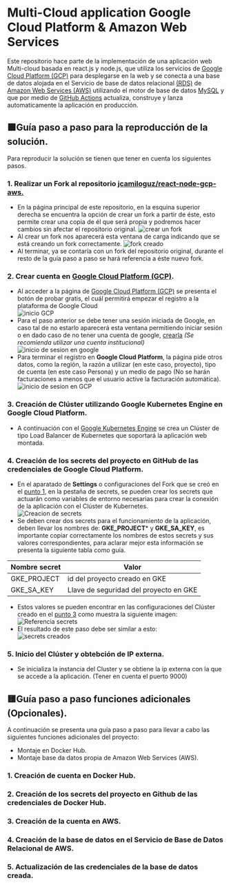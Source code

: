 # Multi-Cloud application Google Cloud Platform & Amazon Web Services
Este repositorio hace parte de la implementación de una aplicación web Multi-cloud basada en react.js y node.js, que utiliza los servicios de 
[Google Cloud Platform (GCP)](https://console.cloud.google.com/getting-started) para desplegarse en la web y se conecta a una base de datos alojada en el Servicio 
de base de datos relacional [(RDS)](https://aws.amazon.com/es/rds/) de [Amazon Web Services (AWS)](https://aws.amazon.com/es/) utilizando el motor de base de datos [MySQL](https://www.mysql.com/)
y que por medio de [GitHub Actions](https://github.com/features/actions) actualiza, construye y lanza automaticamente la aplicación en producción.
## 🟩Guía paso a paso para la reproducción de la solución.
Para reproducir la solución se tienen que tener en cuenta los siguientes pasos.

### 1. Realizar un Fork al repositorio [jcamiloguz/react-node-gcp-aws.](https://github.com/jcamiloguz/react-node-gcp-aws)
  - En la página principal de este repositorio, en la esquina superior derecha se encuentra la opción de crear un fork a partir de éste, esto permite crear una copia de él que será propia y podremos hacer cambios sin afectar el repositorio original. ![crear un fork](screenshots/Fork_button.png) 
  - Al crear un fork nos aparecerá esta ventana de carga indicando que se está creando un fork correctamente. ![fork creado](screenshots/Fork_state.png)
  - Al terminar, ya se contaría con un fork del repositorio original, durante el resto de la guía paso a paso se hará referencia a éste nuevo fork.
### 2. Crear cuenta en [Google Cloud Platform (GCP)](https://console.cloud.google.com/getting-started).
  - Al acceder a la página de [Google Cloud Platform (GCP)](https://console.cloud.google.com/getting-started) se presenta el botón de probar gratis, el cuál permitirá empezar el registro a la plataforma de Google Cloud 
  <br> ![inicio GCP](screenshots/GCP_start.png)
  - Para el paso anterior se debe tener una sesión iniciada de Google, en caso tal de no estarlo aparecerá esta ventana permitiendo iniciar sesión o en dado caso de no tener una cuenta de google, [crearla](https://accounts.google.com/signup/v2/) _(Se recomienda utilizar una cuenta institucional)_
  <br> ![inicio de sesion en google](screenshots/GCP_login.png)
  - Para terminar el registro en **Google Cloud Platform**, la página pide otros datos, como la región, la razón a utilizar (en este caso, proyecto), tipo de cuenta (en este caso Persona) y un medio de pago (No se harán facturaciones a menos que el usuario active la facturación automática).
  <br> ![inicio de sesion en GCP](screenshots/GCP_login2.png)
### 3. Creación de Clúster utilizando Google Kubernetes Engine en **Google Cloud Platform**.
  - A continuación con el [Google Kubernetes Engine](https://cloud.google.com/kubernetes-engine) se crea un Clúster de tipo Load Balancer de Kubernetes que soportará la aplicación web montada.
### 4. Creación de los **secrets** del proyecto en GitHub de las credenciales de Google Cloud Platform.
  - En el aparatado de **Settings** o configuraciones del Fork que se creó en el [punto 1](), en la pestaña de secrets, se pueden crear los secrets que actuarán como variables de entorno necesarias para crear la conexión de la aplicación con el Clúster de Kubernetes.
  <br> ![Creacion de secrets](screenshots/secrets.png)
  - Se deben crear dos secrets para el funcionamiento de la aplicación, deben llevar los nombres de: **GKE_PROJECT*** y **GKE_SA_KEY**, es importante copiar correctamente los nombres de estos secrets y sus valores correspondientes, para aclarar mejor esta información se presenta la siguiente tabla como guía. 

| Nombre secret | Valor |
| ------------- | ------------- |
| GKE_PROJECT  | id del proyecto creado en GKE  |
| GKE_SA_KEY  | Llave de seguridad del proyecto en GKE   |

  - Estos valores se pueden encontrar en las configuraciones del Clúster creado en el [punto 3]() como muestra la siguiente imagen:
  <br> ![Referencia secrets](screenshots/project_id.jpeg)
  - El resultado de este paso debe ser similar a esto:
  <br> ![secrets creados](screenshots/secrets_gcp.jpeg)
### 5. Inicio del Clúster y obtebción de IP externa.
  - Se inicializa la instancia del Cluster y se obtiene la ip externa con la que se accede a la aplicación. (Tener en cuenta el puerto 9000)

## 🟨Guía paso a paso funciones adicionales (Opcionales).
A  continuación se presenta una guía paso a paso para llevar a cabo las siguientes funciones adicionales del proyecto:
- Montaje en Docker Hub.
- Montaje base da datos propia de Amazon Web Services (AWS).
### 1. Creación de cuenta en Docker Hub.
### 2. Creación de los **secrets** del proyecto en Github de las credenciales de Docker Hub.
### 3. Creación de la cuenta en **AWS**.
### 4. Creación de la base de datos en el **Servicio de Base de Datos Relacional** de **AWS**.
### 5. Actualización de las credenciales de la base de datos creada.
